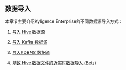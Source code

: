 ## 数据导入

本章节主要介绍Kyligence Enterprise的不同数据源导入方式：

1. [导入 Hive 数据源](hive_import.cn.md)

2. [导入 Kafka 数据源](kafka_import.cn.md)

3. [导入RDBMS 数据源](rdbms_import.cn.md)

4. [基数 Hive 数据文件的近实时数据导入 (Beta)](file_import.cn.md)

